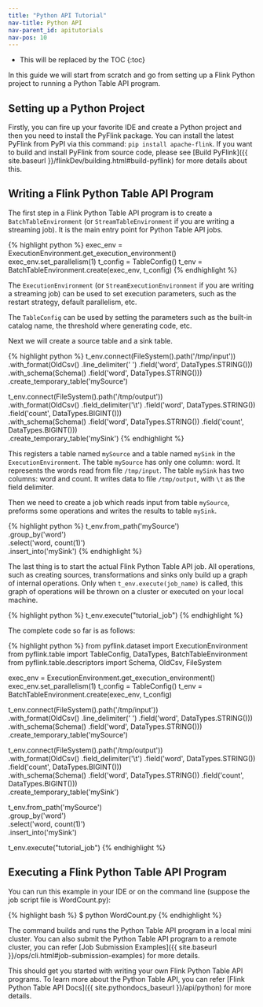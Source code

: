 ```yaml
---
title: "Python API Tutorial"
nav-title: Python API
nav-parent_id: apitutorials
nav-pos: 10
---
```

<!--
Licensed to the Apache Software Foundation (ASF) under one
or more contributor license agreements.  See the NOTICE file
distributed with this work for additional information
regarding copyright ownership.  The ASF licenses this file
to you under the Apache License, Version 2.0 (the
"License"); you may not use this file except in compliance
with the License.  You may obtain a copy of the License at

  http://www.apache.org/licenses/LICENSE-2.0

Unless required by applicable law or agreed to in writing,
software distributed under the License is distributed on an
"AS IS" BASIS, WITHOUT WARRANTIES OR CONDITIONS OF ANY
KIND, either express or implied.  See the License for the
specific language governing permissions and limitations
under the License.
-->

* This will be replaced by the TOC
{:toc}

In this guide we will start from scratch and go from setting up a Flink Python project
to running a Python Table API program.

## Setting up a Python Project

Firstly, you can fire up your favorite IDE and create a Python project and then
you need to install the PyFlink package. You can install the latest PyFlink from PyPI via 
this command: `pip install apache-flink`. If you want to build and install PyFlink from source code, please
see [Build PyFlink]({{ site.baseurl }}/flinkDev/building.html#build-pyflink)
for more details about this.

## Writing a Flink Python Table API Program

The first step in a Flink Python Table API program is to create a `BatchTableEnvironment`
(or `StreamTableEnvironment` if you are writing a streaming job). It is the main entry point
for Python Table API jobs.

{% highlight python %}
exec_env = ExecutionEnvironment.get_execution_environment()
exec_env.set_parallelism(1)
t_config = TableConfig()
t_env = BatchTableEnvironment.create(exec_env, t_config)
{% endhighlight %}

The `ExecutionEnvironment` (or `StreamExecutionEnvironment` if you are writing a streaming job)
can be used to set execution parameters, such as the restart strategy, default parallelism, etc.

The `TableConfig` can be used by setting the parameters such as the built-in catalog name, the
threshold where generating code, etc.

Next we will create a source table and a sink table.

{% highlight python %}
t_env.connect(FileSystem().path('/tmp/input')) \
    .with_format(OldCsv()
                 .line_delimiter(' ')
                 .field('word', DataTypes.STRING())) \
    .with_schema(Schema()
                 .field('word', DataTypes.STRING())) \
    .create_temporary_table('mySource')

t_env.connect(FileSystem().path('/tmp/output')) \
    .with_format(OldCsv()
                 .field_delimiter('\t')
                 .field('word', DataTypes.STRING())
                 .field('count', DataTypes.BIGINT())) \
    .with_schema(Schema()
                 .field('word', DataTypes.STRING())
                 .field('count', DataTypes.BIGINT())) \
    .create_temporary_table('mySink')
{% endhighlight %}

This registers a table named `mySource` and a table named `mySink` in the
`ExecutionEnvironment`. The table `mySource` has only one column: word.
It represents the words read from file `/tmp/input`. The table `mySink` has two columns:
word and count. It writes data to file `/tmp/output`, with `\t` as the field delimiter.

Then we need to create a job which reads input from table `mySource`, preforms some
operations and writes the results to table `mySink`.

{% highlight python %}
t_env.from_path('mySource') \
    .group_by('word') \
    .select('word, count(1)') \
    .insert_into('mySink')
{% endhighlight %}

The last thing is to start the actual Flink Python Table API job. All operations, such as
creating sources, transformations and sinks only build up a graph of internal operations.
Only when `t_env.execute(job_name)` is called, this graph of operations will be thrown on a cluster or
executed on your local machine.

{% highlight python %}
t_env.execute("tutorial_job")
{% endhighlight %}

The complete code so far is as follows:

{% highlight python %}
from pyflink.dataset import ExecutionEnvironment
from pyflink.table import TableConfig, DataTypes, BatchTableEnvironment
from pyflink.table.descriptors import Schema, OldCsv, FileSystem

exec_env = ExecutionEnvironment.get_execution_environment()
exec_env.set_parallelism(1)
t_config = TableConfig()
t_env = BatchTableEnvironment.create(exec_env, t_config)

t_env.connect(FileSystem().path('/tmp/input')) \
    .with_format(OldCsv()
                 .line_delimiter(' ')
                 .field('word', DataTypes.STRING())) \
    .with_schema(Schema()
                 .field('word', DataTypes.STRING())) \
    .create_temporary_table('mySource')

t_env.connect(FileSystem().path('/tmp/output')) \
    .with_format(OldCsv()
                 .field_delimiter('\t')
                 .field('word', DataTypes.STRING())
                 .field('count', DataTypes.BIGINT())) \
    .with_schema(Schema()
                 .field('word', DataTypes.STRING())
                 .field('count', DataTypes.BIGINT())) \
    .create_temporary_table('mySink')

t_env.from_path('mySource') \
    .group_by('word') \
    .select('word, count(1)') \
    .insert_into('mySink')

t_env.execute("tutorial_job")
{% endhighlight %}

## Executing a Flink Python Table API Program

You can run this example in your IDE or on the command line (suppose the job script file is
WordCount.py):

{% highlight bash %}
$ python WordCount.py
{% endhighlight %}

The command builds and runs the Python Table API program in a local mini cluster.
You can also submit the Python Table API program to a remote cluster, you can refer
[Job Submission Examples]({{ site.baseurl }}/ops/cli.html#job-submission-examples)
for more details.

This should get you started with writing your own Flink Python Table API programs.
To learn more about the Python Table API, you can refer
[Flink Python Table API Docs]({{ site.pythondocs_baseurl }}/api/python) for more details.
